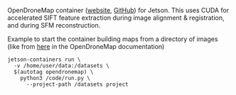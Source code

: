 
OpenDroneMap container ([website](https://www.opendronemap.org/), [GitHub](https://github.com/OpenDroneMap)) for Jetson.  This uses CUDA for accelerated SIFT feature extraction during image alignment & registration, and during SFM reconstruction.

Example to start the container building maps from a directory of images (like from [here](https://github.com/OpenDroneMap/ODM#quickstart) in the OpenDroneMap documentation)

```
jetson-containers run \
  -v /home/user/data:/datasets \
  $(autotag opendronemap) \
    python3 /code/run.py \
      --project-path /datasets project
```
